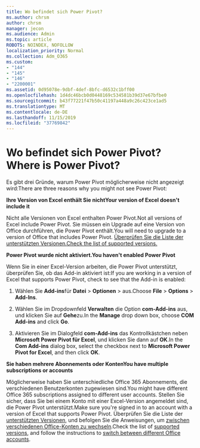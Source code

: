 ```yaml
---
title: Wo befindet sich Power Pivot?
ms.author: chrsm
author: chrsm
manager: jecon
ms.audience: Admin
ms.topic: article
ROBOTS: NOINDEX, NOFOLLOW
localization_priority: Normal
ms.collection: Adm_O365
ms.custom:
- "144"
- "145"
- "146"
- "2200001"
ms.assetid: 0d95078e-9dbf-4def-8bfc-d6532c1bff00
ms.openlocfilehash: 1d4dc46bcb0d0448169c534581b39d37e67bfbe0
ms.sourcegitcommit: b43f77221f47b50c41197a448a9c26c423ce1ad5
ms.translationtype: MT
ms.contentlocale: de-DE
ms.lasthandoff: 11/15/2019
ms.locfileid: "37769842"
---
```

# <a name="where-is-power-pivot"></a><span data-ttu-id="aeda7-102">Wo befindet sich Power Pivot?</span><span class="sxs-lookup"><span data-stu-id="aeda7-102">Where is Power Pivot?</span></span>

<span data-ttu-id="aeda7-103">Es gibt drei Gründe, warum Power Pivot möglicherweise nicht angezeigt wird:</span><span class="sxs-lookup"><span data-stu-id="aeda7-103">There are three reasons why you might not see Power Pivot:</span></span>
  
<span data-ttu-id="aeda7-104">**Ihre Version von Excel enthält Sie nicht**</span><span class="sxs-lookup"><span data-stu-id="aeda7-104">**Your version of Excel doesn't include it**</span></span>
  
<span data-ttu-id="aeda7-105">Nicht alle Versionen von Excel enthalten Power Pivot.</span><span class="sxs-lookup"><span data-stu-id="aeda7-105">Not all versions of Excel include Power Pivot.</span></span> <span data-ttu-id="aeda7-106">Sie müssen ein Upgrade auf eine Version von Office durchführen, die Power Pivot enthält.</span><span class="sxs-lookup"><span data-stu-id="aeda7-106">You will need to upgrade to a version of Office that includes Power Pivot.</span></span> [<span data-ttu-id="aeda7-107">Überprüfen Sie die Liste der unterstützten Versionen.</span><span class="sxs-lookup"><span data-stu-id="aeda7-107">Check the list of supported versions.</span></span>](https://support.office.com/article/aa64e217-4b6e-410b-8337-20b87e1c2a4b.aspx)
  
<span data-ttu-id="aeda7-108">**Power Pivot wurde nicht aktiviert.**</span><span class="sxs-lookup"><span data-stu-id="aeda7-108">**You haven't enabled Power Pivot**</span></span>
  
<span data-ttu-id="aeda7-109">Wenn Sie in einer Excel-Version arbeiten, die Power Pivot unterstützt, überprüfen Sie, ob das Add-in aktiviert ist:</span><span class="sxs-lookup"><span data-stu-id="aeda7-109">If you are working in a version of Excel that supports Power Pivot, check to see that the Add-in is enabled:</span></span>
  
1. <span data-ttu-id="aeda7-110">Wählen Sie **Add-ins**für **Datei** \> **Optionen** \> aus.</span><span class="sxs-lookup"><span data-stu-id="aeda7-110">Choose **File** \> **Options** \> **Add-Ins**.</span></span>

2. <span data-ttu-id="aeda7-111">Wählen Sie im Dropdownfeld **Verwalten** die Option **com-Add-ins** aus, und klicken Sie auf **Gehe**zu.</span><span class="sxs-lookup"><span data-stu-id="aeda7-111">In the **Manage** drop down box, choose **COM Add-ins** and click **Go**.</span></span>

3. <span data-ttu-id="aeda7-112">Aktivieren Sie im Dialogfeld **com-Add-ins** das Kontrollkästchen neben **Microsoft Power Pivot für Excel**, und klicken Sie dann auf **OK**.</span><span class="sxs-lookup"><span data-stu-id="aeda7-112">In the **Com Add-ins** dialog box, select the checkbox next to **Microsoft Power Pivot for Excel**, and then click **OK**.</span></span>

<span data-ttu-id="aeda7-113">**Sie haben mehrere Abonnements oder Konten**</span><span class="sxs-lookup"><span data-stu-id="aeda7-113">**You have multiple subscriptions or accounts**</span></span>
  
<span data-ttu-id="aeda7-114">Möglicherweise haben Sie unterschiedliche Office 365 Abonnements, die verschiedenen Benutzerkonten zugewiesen sind.</span><span class="sxs-lookup"><span data-stu-id="aeda7-114">You might have different Office 365 subscriptions assigned to different user accounts.</span></span> <span data-ttu-id="aeda7-115">Stellen Sie sicher, dass Sie bei einem Konto mit einer Excel-Version angemeldet sind, die Power Pivot unterstützt.</span><span class="sxs-lookup"><span data-stu-id="aeda7-115">Make sure you're signed in to an account with a version of Excel that supports Power Pivot.</span></span> <span data-ttu-id="aeda7-116">Überprüfen Sie die Liste der [unterstützten Versionen](https://support.office.com/article/aa64e217-4b6e-410b-8337-20b87e1c2a4b.aspx), und befolgen Sie die Anweisungen, um [zwischen verschiedenen Office-Konten zu wechseln](https://support.office.com/article/b9582171-fd1f-4284-9846-bdd72bb28426.aspx#BKMK_WebSwitchAccounts).</span><span class="sxs-lookup"><span data-stu-id="aeda7-116">Check the list of [supported versions](https://support.office.com/article/aa64e217-4b6e-410b-8337-20b87e1c2a4b.aspx), and follow the instructions to [switch between different Office accounts](https://support.office.com/article/b9582171-fd1f-4284-9846-bdd72bb28426.aspx#BKMK_WebSwitchAccounts).</span></span>
